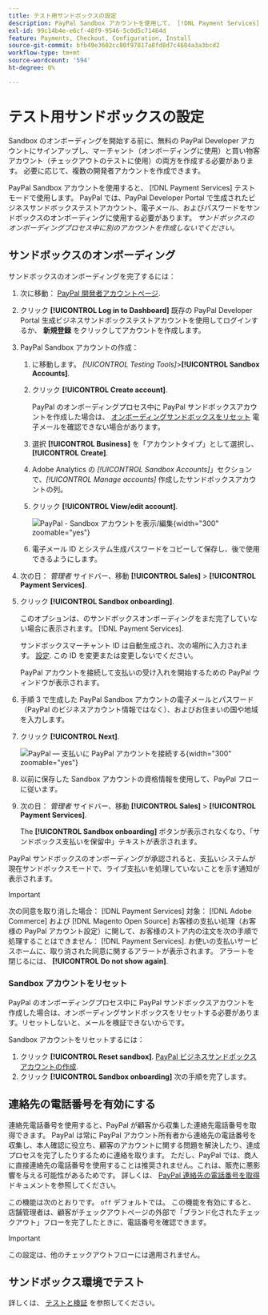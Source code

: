 ```yaml
---
title: テスト用サンドボックスの設定
description: PayPal Sandbox アカウントを使用して、 [!DNL Payment Services] テストモードで使用します。
exl-id: 99c14b4e-e6cf-48f9-9546-5c0d5c71464d
feature: Payments, Checkout, Configuration, Install
source-git-commit: bfb49e3602cc80f97817a8fd8d7c4684a3a3bcd2
workflow-type: tm+mt
source-wordcount: '594'
ht-degree: 0%

---
```


# テスト用サンドボックスの設定

Sandbox のオンボーディングを開始する前に、無料の PayPal Developer アカウントにサインアップし、マーチャント（オンボーディングに使用）と買い物客アカウント（チェックアウトのテストに使用）の両方を作成する必要があります。 必要に応じて、複数の開発者アカウントを作成できます。

PayPal Sandbox アカウントを使用すると、 [!DNL Payment Services] テストモードで使用します。 PayPal では、PayPal Developer Portal で生成されたビジネスサンドボックステストアカウント、電子メール、およびパスワードをサンドボックスのオンボーディングに使用する必要があります。 *サンドボックスのオンボーディングプロセス中に別のアカウントを作成しないでください。*

## サンドボックスのオンボーディング

サンドボックスのオンボーディングを完了するには：

1. 次に移動： [PayPal 開発者アカウントページ](https://developer.paypal.com/developer/accounts/).
1. クリック **[!UICONTROL Log in to Dashboard]** 既存の PayPal Developer Portal 生成ビジネスサンドボックステストアカウントを使用してログインするか、 **新規登録** をクリックしてアカウントを作成します。
1. PayPal Sandbox アカウントの作成：
   1. に移動します。 _[!UICONTROL Testing Tools]_>**[!UICONTROL Sandbox Accounts]**.
   1. クリック **[!UICONTROL Create account]**.

      PayPal のオンボーディングプロセス中に PayPal サンドボックスアカウントを作成した場合は、 [オンボーディングサンドボックスをリセット](#reset-your-sandbox-account) 電子メールを確認できない場合があります。

   1. 選択 **[!UICONTROL Business]** を「アカウントタイプ」として選択し、 **[!UICONTROL Create]**.
   1. Adobe Analytics の _[!UICONTROL Sandbox Accounts]_」セクションで、_[!UICONTROL Manage accounts]_ 作成したサンドボックスアカウントの列。
   1. クリック **[!UICONTROL View/edit account]**.

      ![PayPal - Sandbox アカウントを表示/編集](assets/onboarding-viewedit-sandbox.png){width="300" zoomable="yes"}

   1. 電子メール ID とシステム生成パスワードをコピーして保存し、後で使用できるようにします。

1. 次の日： _管理者_ サイドバー、移動 **[!UICONTROL Sales]** > **[!UICONTROL Payment Services]**.
1. クリック **[!UICONTROL Sandbox onboarding]**.

   このオプションは、のサンドボックスオンボーディングをまだ完了していない場合に表示されます。 [!DNL Payment Services].

   サンドボックスマーチャント ID は自動生成され、次の場所に入力されます。 [設定](settings.md). この ID を変更または変更しないでください。

   PayPal アカウントを接続して支払いの受け入れを開始するための PayPal ウィンドウが表示されます。

1. 手順 3 で生成した PayPal Sandbox アカウントの電子メールとパスワード（PayPal のビジネスアカウント情報ではなく）、およびお住まいの国や地域を入力します。
1. クリック **[!UICONTROL Next]**.

   ![PayPal — 支払いに PayPal アカウントを接続する](assets/paypal-connectacct.png){width="300" zoomable="yes"}

1. 以前に保存した Sandbox アカウントの資格情報を使用して、PayPal フローに従います。
1. 次の日： _管理者_ サイドバー、移動 **[!UICONTROL Sales]** > **[!UICONTROL Payment Services]**.

   The **[!UICONTROL Sandbox onboarding]** ボタンが表示されなくなり、「サンドボックス支払いを保留中」テキストが表示されます。

PayPal サンドボックスのオンボーディングが承認されると、支払いシステムが現在サンドボックスモードで、ライブ支払いを処理していないことを示す通知が表示されます。

>[!IMPORTANT]
>
>次の同意を取り消した場合： [!DNL Payment Services] 対象： [!DNL Adobe Commerce] および [!DNL Magento Open Source] お客様の支払い処理（お客様の PayPal アカウント設定）に関して、お客様のストア内の注文を次の手順で処理することはできません： [!DNL Payment Services]. お使いの支払いサービスホームに、取り消された同意に関するアラートが表示されます。 アラートを閉じるには、 **[!UICONTROL Do not show again]**.

### Sandbox アカウントをリセット

PayPal のオンボーディングプロセス中に PayPal サンドボックスアカウントを作成した場合は、オンボーディングサンドボックスをリセットする必要があります。リセットしないと、メールを検証できないからです。

Sandbox アカウントをリセットするには：

1. クリック **[!UICONTROL Reset sandbox]**. [PayPal ビジネスサンドボックスアカウントの作成](https://developer.paypal.com/docs/api-basics/sandbox/accounts/#create-a-business-sandbox-account).
1. クリック **[!UICONTROL Sandbox onboarding]** 次の手順を完了します。

## 連絡先の電話番号を有効にする

連絡先電話番号を使用すると、PayPal が顧客から収集した連絡先電話番号を取得できます。 PayPal は常に PayPal アカウント所有者から連絡先の電話番号を収集し、本人確認に役立ち、顧客のアカウントに関する問題を解決したり、達成プロセスを完了したりするために連絡を取ります。 ただし、PayPal では、商人に直接連絡先の電話番号を使用することは推奨されません。これは、販売に悪影響を与える可能性があるためです。 詳しくは、 [PayPal 連絡先の電話番号を取得](https://www.sandbox.paypal.com/businessmanage/preferences/website) ドキュメントを参照してください。

この機能は次のとおりです。 `off` デフォルトでは。 この機能を有効にすると、店舗管理者は、顧客がチェックアウトページの外部で「ブランド化されたチェックアウト」フローを完了したときに、電話番号を確認できます。

>[!IMPORTANT]
>
>この設定は、他のチェックアウトフローには適用されません。

## サンドボックス環境でテスト

詳しくは、 [テストと検証](test-validate.md) を参照してください。
